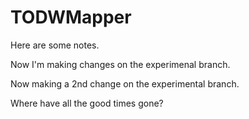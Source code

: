 # TODWMapper
Here are some notes.

Now I'm making changes on the experimenal branch.

Now making a 2nd change on the experimental branch.

Where have all the good times gone?
